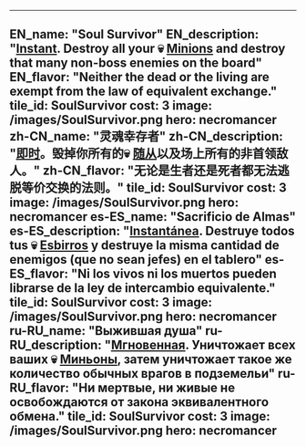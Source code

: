 ---

EN_name: "Soul Survivor"
EN_description: "<u><u>Instant</u></u>. Destroy all your 💀 <u>Minions</u> and destroy that many non-boss enemies on the board"
EN_flavor: "Neither the dead or the living are exempt from the law of equivalent exchange."
tile_id: SoulSurvivor
cost: 3
image: /images/SoulSurvivor.png
hero: necromancer
zh-CN_name: "灵魂幸存者"
zh-CN_description: "<u><u>即时</u></u>。毁掉你所有的💀 <u>随从</u>以及场上所有的非首领敌人。"
zh-CN_flavor: "无论是生者还是死者都无法逃脱等价交换的法则。"
tile_id: SoulSurvivor
cost: 3
image: /images/SoulSurvivor.png
hero: necromancer
es-ES_name: "Sacrificio de Almas"
es-ES_description: "<u><u>Instantánea</u></u>. Destruye todos tus 💀 <u>Esbirros</u> y destruye la misma cantidad de enemigos (que no sean jefes) en el tablero"
es-ES_flavor: "Ni los vivos ni los muertos pueden librarse de la ley de intercambio equivalente."
tile_id: SoulSurvivor
cost: 3
image: /images/SoulSurvivor.png
hero: necromancer
ru-RU_name: "Выжившая душа"
ru-RU_description: "<u><u>Мгновенная</u></u>. Уничтожает всех ваших 💀 <u>Миньоны</u>, затем уничтожает такое же количество обычных врагов в подземельи"
ru-RU_flavor: "Ни мертвые, ни живые не освобождаются от закона эквивалентного обмена."
tile_id: SoulSurvivor
cost: 3
image: /images/SoulSurvivor.png
hero: necromancer
---